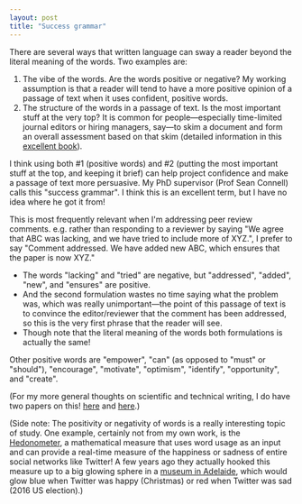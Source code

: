 ```yaml
---
layout: post
title: "Success grammar"
---
```


There are several ways that written language can sway a reader beyond the literal meaning of the words. Two examples are:
1. The vibe of the words. Are the words positive or negative? My working assumption is that a reader will tend to have a more positive opinion of a passage of text when it uses confident, positive words.
2. The structure of the words in a passage of text. Is the most important stuff at the very top? It is common for people—especially time-limited journal editors or hiring managers, say—to skim a document and form an overall assessment based on that skim (detailed information in this [excellent book](https://upcolorado.com/university-press-of-colorado/item/2915-risk-communication-and-miscommunication)).  

I think using both #1 (positive words) and #2 (putting the most important stuff at the top, and keeping it brief) can help project confidence and make a passage of text more persuasive. My PhD supervisor (Prof Sean Connell) calls this "success grammar". I think this is an excellent term, but I have no idea where he got it from!

This is most frequently relevant when I'm addressing peer review comments. e.g. rather than responding to a reviewer by saying "We agree that ABC was lacking, and we have tried to include more of XYZ.", I prefer to say "Comment addressed. We have added new ABC, which ensures that the paper is now XYZ."
- The words "lacking" and "tried" are negative, but "addressed", "added", "new", and "ensures" are positive.
- And the second formulation wastes no time saying what the problem was, which was really unimportant—the point of this passage of text is to convince the editor/reviewer that the comment has been addressed, so this is the very first phrase that the reader will see.
- Though note that the literal meaning of the words both formulations is actually the same!

Other positive words are "empower", "can" (as opposed to "must" or "should"), "encourage", "motivate", "optimism", "identify", "opportunity", and "create".

(For my more general thoughts on scientific and technical writing, I do have two papers on this! [here](https://www.pnas.org/doi/abs/10.1073/pnas.1819937116) and [here](https://www.frontiersin.org/journals/psychology/articles/10.3389/fpsyg.2021.714321/full).)

(Side note: The positivity or negativity of words is a really interesting topic of study. One example, certainly not from my own work, is the [Hedonometer](https://journals.plos.org/plosone/article?id=10.1371/journal.pone.0026752), a mathematical measure that uses word usage as an input and can provide a real-time measure of the happiness or sadness of entire social networks like Twitter! A few years ago they actually hooked this measure up to a big glowing sphere in a [museum in Adelaide](https://mod.org.au/exhibits/hedonometer/), which would glow blue when Twitter was happy (Christmas) or red when Twitter was sad (2016 US election).)
